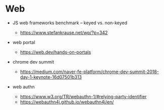 # Web

- JS web frameworks benchmark – keyed vs. non-keyed
  - https://www.stefankrause.net/wp/?p=342

- web portal
  - https://web.dev/hands-on-portals

- chrome dev summit
  - https://medium.com/naver-fe-platform/chrome-dev-summit-2018-day-1-keynote-16d07501b313

- web authn
  - https://www.w3.org/TR/webauthn-1/#relying-party-identifier
  - https://webauthn4j.github.io/webauthn4j/en/
